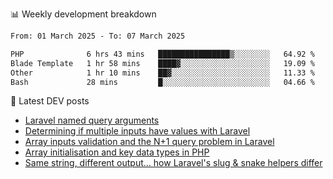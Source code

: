 📊 Weekly development breakdown
<!--START_SECTION:waka-->

```txt
From: 01 March 2025 - To: 07 March 2025

PHP              6 hrs 43 mins   ████████████████▒░░░░░░░░   64.92 %
Blade Template   1 hr 58 mins    ████▓░░░░░░░░░░░░░░░░░░░░   19.09 %
Other            1 hr 10 mins    ██▓░░░░░░░░░░░░░░░░░░░░░░   11.33 %
Bash             28 mins         █░░░░░░░░░░░░░░░░░░░░░░░░   04.66 %
```

<!--END_SECTION:waka-->

📕 Latest DEV posts
<!-- BLOG-POST-LIST:START -->
- [Laravel named query arguments](https://dev.to/michaelvickersuk/laravel-named-query-arguments-28kd)
- [Determining if multiple inputs have values with Laravel](https://dev.to/michaelvickersuk/determining-if-multiple-inputs-have-values-with-laravel-km6)
- [Array inputs validation and the N+1 query problem in Laravel](https://dev.to/michaelvickersuk/array-inputs-validation-and-the-n1-query-problem-in-laravel-2agb)
- [Array initialisation and key data types in PHP](https://dev.to/michaelvickersuk/array-initialisation-and-key-data-types-in-php-1e5b)
- [Same string, different output... how Laravel&#39;s slug &amp; snake helpers differ](https://dev.to/michaelvickersuk/same-string-different-output-how-laravels-slug-snake-helpers-differ-1ccj)
<!-- BLOG-POST-LIST:END -->
